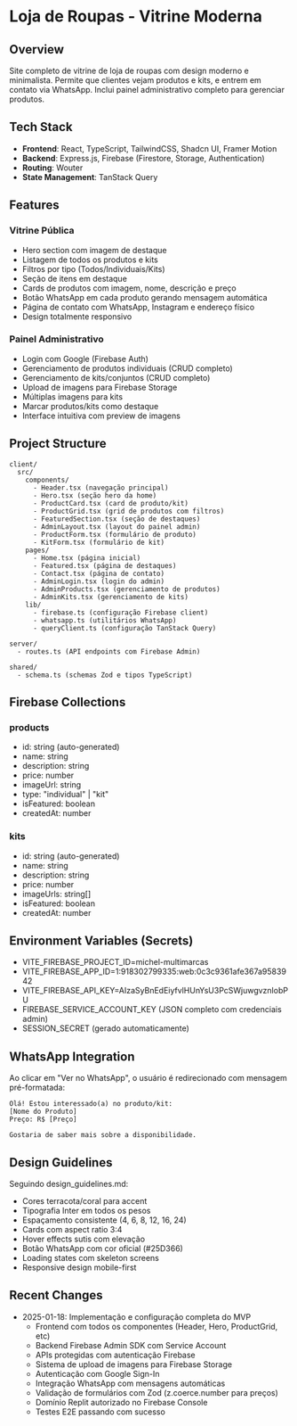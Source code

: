 # Loja de Roupas - Vitrine Moderna

## Overview
Site completo de vitrine de loja de roupas com design moderno e minimalista. Permite que clientes vejam produtos e kits, e entrem em contato via WhatsApp. Inclui painel administrativo completo para gerenciar produtos.

## Tech Stack
- **Frontend**: React, TypeScript, TailwindCSS, Shadcn UI, Framer Motion
- **Backend**: Express.js, Firebase (Firestore, Storage, Authentication)
- **Routing**: Wouter
- **State Management**: TanStack Query

## Features

### Vitrine Pública
- Hero section com imagem de destaque
- Listagem de todos os produtos e kits
- Filtros por tipo (Todos/Individuais/Kits)
- Seção de itens em destaque
- Cards de produtos com imagem, nome, descrição e preço
- Botão WhatsApp em cada produto gerando mensagem automática
- Página de contato com WhatsApp, Instagram e endereço físico
- Design totalmente responsivo

### Painel Administrativo
- Login com Google (Firebase Auth)
- Gerenciamento de produtos individuais (CRUD completo)
- Gerenciamento de kits/conjuntos (CRUD completo)
- Upload de imagens para Firebase Storage
- Múltiplas imagens para kits
- Marcar produtos/kits como destaque
- Interface intuitiva com preview de imagens

## Project Structure
```
client/
  src/
    components/
      - Header.tsx (navegação principal)
      - Hero.tsx (seção hero da home)
      - ProductCard.tsx (card de produto/kit)
      - ProductGrid.tsx (grid de produtos com filtros)
      - FeaturedSection.tsx (seção de destaques)
      - AdminLayout.tsx (layout do painel admin)
      - ProductForm.tsx (formulário de produto)
      - KitForm.tsx (formulário de kit)
    pages/
      - Home.tsx (página inicial)
      - Featured.tsx (página de destaques)
      - Contact.tsx (página de contato)
      - AdminLogin.tsx (login do admin)
      - AdminProducts.tsx (gerenciamento de produtos)
      - AdminKits.tsx (gerenciamento de kits)
    lib/
      - firebase.ts (configuração Firebase client)
      - whatsapp.ts (utilitários WhatsApp)
      - queryClient.ts (configuração TanStack Query)

server/
  - routes.ts (API endpoints com Firebase Admin)

shared/
  - schema.ts (schemas Zod e tipos TypeScript)
```

## Firebase Collections

### products
- id: string (auto-generated)
- name: string
- description: string
- price: number
- imageUrl: string
- type: "individual" | "kit"
- isFeatured: boolean
- createdAt: number

### kits
- id: string (auto-generated)
- name: string
- description: string
- price: number
- imageUrls: string[]
- isFeatured: boolean
- createdAt: number

## Environment Variables (Secrets)
- VITE_FIREBASE_PROJECT_ID=michel-multimarcas
- VITE_FIREBASE_APP_ID=1:918302799335:web:0c3c9361afe367a9583942
- VITE_FIREBASE_API_KEY=AIzaSyBnEdEiyfvlHUnYsU3PcSWjuwgvznlobPU
- FIREBASE_SERVICE_ACCOUNT_KEY (JSON completo com credenciais admin)
- SESSION_SECRET (gerado automaticamente)

## WhatsApp Integration
Ao clicar em "Ver no WhatsApp", o usuário é redirecionado com mensagem pré-formatada:
```
Olá! Estou interessado(a) no produto/kit:
[Nome do Produto]
Preço: R$ [Preço]

Gostaria de saber mais sobre a disponibilidade.
```

## Design Guidelines
Seguindo design_guidelines.md:
- Cores terracota/coral para accent
- Tipografia Inter em todos os pesos
- Espaçamento consistente (4, 6, 8, 12, 16, 24)
- Cards com aspect ratio 3:4
- Hover effects sutis com elevação
- Botão WhatsApp com cor oficial (#25D366)
- Loading states com skeleton screens
- Responsive design mobile-first

## Recent Changes
- 2025-01-18: Implementação e configuração completa do MVP
  - Frontend com todos os componentes (Header, Hero, ProductGrid, etc)
  - Backend Firebase Admin SDK com Service Account
  - APIs protegidas com autenticação Firebase
  - Sistema de upload de imagens para Firebase Storage
  - Autenticação com Google Sign-In
  - Integração WhatsApp com mensagens automáticas
  - Validação de formulários com Zod (z.coerce.number para preços)
  - Domínio Replit autorizado no Firebase Console
  - Testes E2E passando com sucesso
